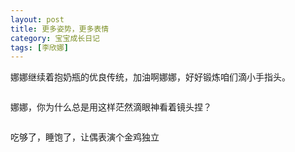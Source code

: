 ```yaml
---
layout: post
title: 更多姿势，更多表情
category: 宝宝成长日记
tags: [李欣娜]
---
```

娜娜继续着抱奶瓶的优良传统，加油啊娜娜，好好锻炼咱们滴小手指头。

<img src="http://lh5.ggpht.com/veryfaint/SDqzezL3rjI/AAAAAAAAAI4/SD0MgXoVxJI/100_2485.JPG?imgmax=720" alt="">

娜娜，你为什么总是用这样茫然滴眼神看着镜头捏？

<img src="http://lh3.ggpht.com/veryfaint/SDqzfTL3rkI/AAAAAAAAAJA/5FNkZxLtgs4/100_2490.JPG?imgmax=720" alt="">

吃够了，睡饱了，让偶表演个金鸡独立

<img src="http://lh5.ggpht.com/veryfaint/SDqzfzL3rlI/AAAAAAAAAJI/s6iR9CvcpVs/100_2497.JPG?imgmax=720" alt="">